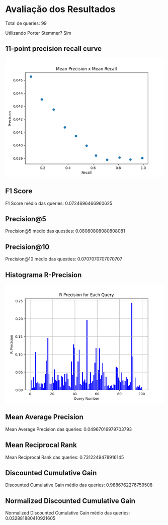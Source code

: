 # Avaliação dos Resultados

Total de queries: 99

Utilizando Porter Stemmer? Sim

## 11-point precision recall curve

![11 point precision recall curve](11_points_curve-stemmer.png)

## F1 Score

F1 Score médio das queries: 0.0724696466960625

## Precision@5

Precision@5 médio das questies: 0.08080808080808081

## Precision@10

Precision@10 médio das questies: 0.0707070707070707

## Histograma R-Precision

![R-Precision](R_Precision_histogram-stemmer.png)

## Mean Average Precision

Mean Average Precision das queries: 0.04967016979703793

## Mean Reciprocal Rank

Mean Reciprocal Rank das queries: 0.7312249478916145

## Discounted Cumulative Gain

Discounted Cumulative Gain médio das queries: 0.9886762276759508

## Normalized Discounted Cumulative Gain

Normalized Discounted Cumulative Gain médio das queries: 0.032881880410921605


